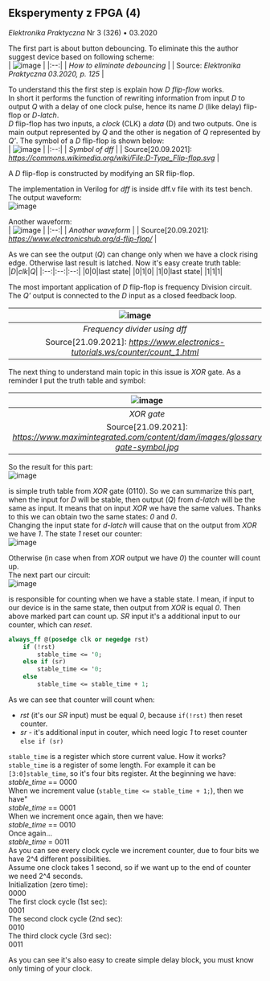 ## Eksperymenty z FPGA (4)
*Elektronika Praktyczna* Nr 3 (326) • 03.2020

The first part is about button debouncing. To eliminate this the author suggest
device based on following scheme: <br/>
| ![image](https://user-images.githubusercontent.com/43972902/134013314-c30299a2-7033-443d-9983-093538907c47.png) |
|:--:|
| *How to eliminate debouncing* |
| Source: *Elektronika Praktyczna 03.2020, p. 125* |

To understand this the first step is explain how *D flip-flow* works. <br/>
In short it performs the function of rewriting information from input *D* to
output *Q* with a delay of one clock pulse, hence its name *D* (like delay) 
flip-flop or *D-latch*. <br>
*D* flip-flop has two inputs, a *clock* (CLK) a *data* (D) and two outputs. One
is main output represented by *Q* and the other is negation of *Q* represented 
by *Q’*. The symbol of a *D* flip-flop is shown below: <br/>
| ![image](https://user-images.githubusercontent.com/43972902/134033780-dd9b3ce6-1144-4382-8915-2dae246bd394.png) |
|:--:|
| *Symbol of dff* |
| Source[20.09.2021]: *https://commons.wikimedia.org/wiki/File:D-Type_Flip-flop.svg* |

A *D* flip-flop is constructed by modifying an SR flip-flop.

The implementation in Verilog for *dff* is inside dff.v file with its test
bench. The output waveform: <br/>
![image](https://user-images.githubusercontent.com/43972902/134030345-4e069495-1ce0-4683-84be-36b7674f2513.png)

Another waveform: <br/>
| ![image](https://user-images.githubusercontent.com/43972902/134032875-da8af41f-e7ad-40b5-b0f1-b3e0e532db16.png) |
|:--:|
| *Another waveform* |
| Source[20.09.2021]: *https://www.electronicshub.org/d-flip-flop/* |

As we can see the output (*Q*) can change only when we have a clock rising edge. 
Otherwise last result is latched. Now it's easy create truth table: <br/>
|*D*|*clk*|*Q*|
|:--:|:--:|:--:|
|0|0|last state|
|0|1|0|
|1|0|last state|
|1|1|1|

The most important application of *D* flip-flop is frequency Division circuit.
The *Q’* output is connected to the *D* input as a closed feedback loop.

| ![image](https://user-images.githubusercontent.com/43972902/134180330-a4c1a48c-0a80-4788-9536-9f72d0097fee.png) |
|:--:|
| *Frequency divider using dff* |
| Source[21.09.2021]: *https://www.electronics-tutorials.ws/counter/count_1.html* |

The next thing to understand main topic in this issue is *XOR* gate. As a 
reminder I put the truth table and symbol: <br/>

| ![image](https://user-images.githubusercontent.com/43972902/134187454-a88b3f17-89a9-4011-9dc3-f747d2676be1.png) |
|:--:|
| *XOR gate* |
| Source[21.09.2021]: *https://www.maximintegrated.com/content/dam/images/glossary/xor-gate-symbol.jpg* |

So the result for this part: <br/>
![image](https://user-images.githubusercontent.com/43972902/134188780-ff4bc2f5-b3a3-4239-b941-ff149e086b04.png)

is simple truth table from *XOR* gate (0110). So we can summarize this part, when 
the input for *D* will be stable, then output (*Q*) from *d-latch* will be the 
same as input. It means that on input *XOR* we have the same values. Thanks to
this we can obtain two the same states: *0* and *0*. <br/>
Changing the input state for *d-latch* will cause that on the output from *XOR* 
we have *1*. The state *1* reset our counter: <br/>
![image](https://user-images.githubusercontent.com/43972902/134194431-0222b806-297c-49c4-929d-b0cdadfc51aa.png)

Otherwise (in case when from *XOR* output we have *0*) the counter will count 
up. <br/>
The next part our circuit: <br/>
![image](https://user-images.githubusercontent.com/43972902/134318761-a899369e-977d-4844-91fe-91f110ac6a3c.png)

is responsible for counting when we have a stable state. I mean, if input to our
device is in the same state, then output from *XOR* is equal *0*. Then above 
marked part can count up. *SR* input it's a additional input to our counter, 
which can *reset*. <br/>
```SystemVerilog
always_ff @(posedge clk or negedge rst)
	if (!rst)
		stable_time <= '0;
	else if (sr)
		stable_time <= '0;
	else
		stable_time <= stable_time + 1;
```

As we can see that counter will count when:
- *rst* (it's our *SR* input) must be equal *0*, because `if(!rst)` then reset
	counter.
- *sr* - it's additional input in couter, which need logic *1* to reset counter
	`else if (sr)`

`stable_time` is a register which store current value. How it works? <br/>
`stable_time` is a register of some length. For example it can be 
`[3:0]stable_time`, so it's four bits register. At the beginning we have: <br/>
*stable_time* == 0000 <br/>
When we increment value (`stable_time <= stable_time + 1;`), then we have" <br/>
*stable_time* == 0001 <br/>
When we increment once again, then we have: <br/>
*stable_time* == 0010 <br/>
Once again... <br/>
*stable_time* = 0011 <br/>
As you can see every clock cycle we increment counter, due to four bits we have
2^4 different possibilities. <br/>
Assume one clock takes 1 second, so if we want up to the end of counter we need
2^4 seconds.  <br/>
Initialization (zero time):<br/>
0000 <br/>
The first clock cycle (1st sec): <br/>
0001 <br/>
The second clock cycle (2nd sec): <br/>
0010 <br/>
The third clock cycle (3rd sec): <br/>
0011 <br/>

As you can see it's also easy to create simple delay block, you must know only
timing of your clock.
